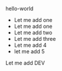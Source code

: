 hello-world


- Let me add one
- Let me add one
- Let me add two
- Let me add three
- Let me add 4
- let me add 5

Let me add DEV
